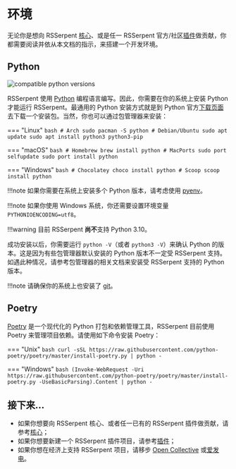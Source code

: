 # 环境

无论你是想向 RSSerpent [核心](https://github.com/RSSerpent/RSSerpent)、或是任一 RSSerpent 官方/社区[插件](../plugin/official.md)做贡献，你都需要阅读并依从本文档的指示，来搭建一个开发环境。

## Python

![compatible python versions](https://img.shields.io/pypi/pyversions/rsserpent)

RSSerpent 使用 [Python](https://www.python.org) 编程语言编写。因此，你需要在你的系统上安装 Python 才能运行 RSSerpent。最通用的 Python 安装方式就是到 Python 官方[下载页面](https://www.python.org/downloads/)去下载一个安装包。当然，你也可以通过包管理器来安装：

=== "Linux"
    ```bash
    # Arch
    sudo pacman -S python
    # Debian/Ubuntu
    sudo apt update
    sudo apt install python3 python3-pip
    ```

=== "macOS"
    ```bash
    # Homebrew
    brew install python
    # MacPorts
    sudo port selfupdate
    sudo port install python
    ```

=== "Windows"
    ```bash
    # Chocolatey
    choco install python
    # Scoop
    scoop install python
    ```

!!!note
    如果你需要在系统上安装多个 Python 版本，请考虑使用 [pyenv](https://github.com/pyenv/pyenv)。

!!!note
    如果你使用 Windows 系统，你还需要设置环境变量 `PYTHONIOENCODING=utf8`。

!!!warning
    目前 RSSerpent **尚不**支持 Python 3.10。

成功安装以后，你需要运行 `python -V`（或者 `python3 -V`）来确认 Python 的版本。这是因为有些包管理器默认安装的 Python 版本不一定受 RSSerpent 支持。如遇此种情况，请参考包管理器的相关文档来安装受 RSSerpent 支持的 Python 版本。

!!!note
    请确保你的系统上也安装了 [git](https://git-scm.com/)。

## Poetry

[Poetry](https://python-poetry.org/) 是一个现代化的 Python 打包和依赖管理工具，RSSerpent 目前使用 Poetry 来管理项目依赖。请使用如下命令安装 Poetry：

=== "Unix"
    ```bash
    curl -sSL https://raw.githubusercontent.com/python-poetry/poetry/master/install-poetry.py | python -
    ```

=== "Windows"
    ```bash
    (Invoke-WebRequest -Uri https://raw.githubusercontent.com/python-poetry/poetry/master/install-poetry.py -UseBasicParsing).Content | python -
    ```

## 接下来…

- 如果你想要向 RSSerpent 核心、或者任一已有的 RSSerpent 插件做贡献，请参考[核心](core.md)；
- 如果你想要新建一个 RSSerpent 插件项目，请参考[插件](plugin.md)；
- 如果你想在经济上支持 RSSerpent 项目，请移步 [Open Collective](https://opencollective.com/rsserpent) 或[爱发电](https://afdian.net/@rsserpent)。
